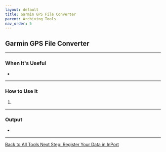 ```yaml
---
layout: default
title: Garmin GPS File Converter
parent: Archiving Tools
nav_order: 5
---
```


## Garmin GPS File Converter


---

### When It's Useful

- 

---

### How to Use It

1. 


---

### Output

- 
---

<a href="{{ '/docs/Tools' | relative_url }}" class="btn btn-custom fs-6 mb-4 mb-md-0">
  Back to All Tools
   
<a href="{{ '/docs/Step-3-Register-Data-in-InPort' | relative_url }}" class="btn btn-custom fs-6 mb-4 mb-md-0">
  Next Step: Register Your Data in InPort
